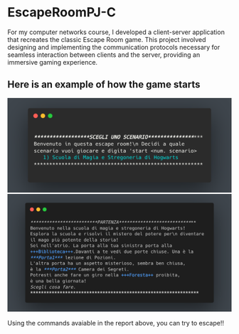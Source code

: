 # EscapeRoomPJ-C

For my computer networks course, I developed a client-server application that recreates the classic Escape Room game. This project involved designing and implementing the communication protocols necessary for seamless interaction between clients and the server, providing an immersive gaming experience.

## Here is an example of how the game starts

<div>
  <img src="game_img/img1.png" alt="Descrizione"  >
  <img src="game_img/img2.png" alt="Descrizione" >

</div>

<p>Using the commands avaiable in the report above, you can try to escape!!</p>
